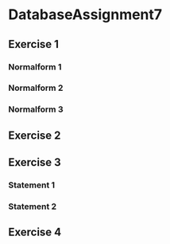 # DatabaseAssignment7

## Exercise 1

### Normalform 1

### Normalform 2

### Normalform 3

## Exercise 2

## Exercise 3

### Statement 1

### Statement 2

## Exercise 4
